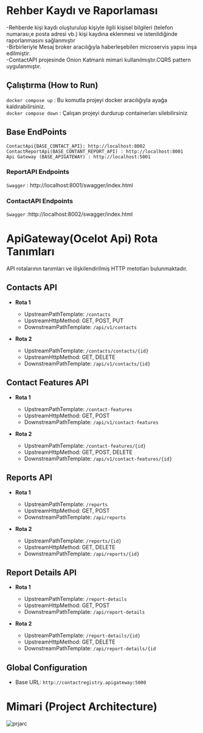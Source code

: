 # Rehber Kaydı ve Raporlaması
-Rehberde kişi kaydı oluşturulup kişiyle ilgili kişisel bilgileri (telefon numarası,e posta adresi vb.) kişi kaydına eklenmesi ve istenildiğinde raporlanmasını sağlanmıştır\
-Birbirleriyle Mesaj broker aracılığıyla haberleşebilen microservis yapısı inşa edilmiştir.\
-ContactAPI projesinde Onion Katmanlı mimari kullanılmıştır.CQRS pattern uygulanmıştır.
## Çalıştırma (How to Run)
`docker compose up` : Bu komutla projeyi docker aracılığıyla ayağa kaldırabilirsiniz.\
`docker compose down` : Çalışan projeyi durdurup containerları silebilirsiniz

## Base EndPoints
`ContactApi{BASE_CONTACT_API}: http://localhost:8002` \
`ContactReportApi(BASE_CONTANT_REPORT_API) : http://localhost:8001`\
`Api Gateway (BASE_APIGATEWAY) : http://localhost:5001`

### ReportAPI Endpoints
`Swagger` : http://localhost:8001/swagger/index.html


### ContactAPI Endpoints
`Swagger` :http://localhost:8002/swagger/index.html

# ApiGateway(Ocelot Api) Rota Tanımları
API rotalarının tanımları ve ilişkilendirilmiş HTTP metotları bulunmaktadır.

## Contacts API

- **Rota 1**
  - UpstreamPathTemplate: `/contacts`
  - UpstreamHttpMethod: GET, POST, PUT
  - DownstreamPathTemplate: `/api/v1/contacts`

- **Rota 2**
  - UpstreamPathTemplate: `/contacts/contacts/{id}`
  - UpstreamHttpMethod: GET, DELETE
  - DownstreamPathTemplate: `/api/v1/contacts/{id}`

## Contact Features API

- **Rota 1**
  - UpstreamPathTemplate: `/contact-features`
  - UpstreamHttpMethod: GET, POST
  - DownstreamPathTemplate: `/api/v1/contact-features`

- **Rota 2**
  - UpstreamPathTemplate: `/contact-features/{id}`
  - UpstreamHttpMethod: GET, POST, DELETE
  - DownstreamPathTemplate: `/api/v1/contact-features/{id}`

## Reports API

- **Rota 1**
  - UpstreamPathTemplate: `/reports`
  - UpstreamHttpMethod: GET, POST
  - DownstreamPathTemplate: `/api/reports`

- **Rota 2**
  - UpstreamPathTemplate: `/reports/{id}`
  - UpstreamHttpMethod: GET, DELETE
  - DownstreamPathTemplate: `/api/reports/{id}`

## Report Details API

- **Rota 1**
  - UpstreamPathTemplate: `/report-details`
  - UpstreamHttpMethod: GET, POST
  - DownstreamPathTemplate: `/api/report-details`

- **Rota 2**
  - UpstreamPathTemplate: `/report-details/{id}`
  - UpstreamHttpMethod: GET, DELETE
  - DownstreamPathTemplate: `/api/report-details/{id`

## Global Configuration

- Base URL: `http://contactregistry.apigateway:5000`


# Mimari (Project Architecture)


![prjarc](https://github.com/adnanarslangiray/ContactRegistry/assets/33246502/790242ad-fe55-42e6-b682-a3fddcba88fb)


